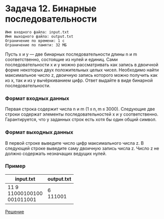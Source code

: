 # Задача 12. Бинарные последовательности
	Имя входного файла: input.txt
	Имя выходного файла: output.txt
	Ограничение по времени: 1 с
	Ограничение по памяти: 32 МБ
Пусть x и y — две бинарных последовательности длины n и m соответственно, состоящие из нулей и единиц. Сами последовательности x и y можно рассматривать как запись в двоичной форме некоторых двух положительных целых чисел. Необходимо найти максимальное число z, двоичную запись которого можно получить как из x, так и из y вычёркиванием цифр. Ответ выдайте в виде бинарной последовательности.
### Формат входных данных
Первая строка содержит числа n и m (1 ≤ n, m ≤ 3000). Следующие две строки содержат элементы последовательностей x и y соответственно. Гарантируется, что у заданных строк есть хотя бы один общий символ.
### Формат выходных данных
В первой строке выведите число цифр максимального числа z. В следующей строке выведите саму двоичную запись числа z. Число z не должно содержать незначащих ведущих нулей.
### Пример
|input.txt|output.txt|
|--|--|
|11 9<br>11000100100<br>001011001|6<br>111001|

[Решение](https://github.com/ilslv/Algoritms/blob/master/Rec_12/solution.cpp)
